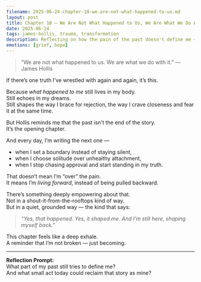 ```yaml
---
filename: 2025-06-24-chapter-10-we-are-not-what-happened-to-us.md
layout: post
title: Chapter 10 — We Are Not What Happened to Us, We Are What We Do With It
date: 2025-06-24
tags: james-hollis, trauma, transformation
description: Reflecting on how the pain of the past doesn't define me — and how the real power lies in what I choose to do with it, inspired by James Hollis’ Chapter 10.
emotions: [grief, hope]
---
```


> “We are not what happened to us. We are what we do with it.” — James Hollis

If there’s one truth I’ve wrestled with again and again, it’s this.

Because *what happened to me* still lives in my body.  
Still echoes in my dreams.  
Still shapes the way I brace for rejection, the way I crave closeness and fear it at the same time.

But Hollis reminds me that the past isn’t the end of the story.  
It’s the opening chapter.

And every day, I’m writing the next one —  
- when I set a boundary instead of staying silent,  
- when I choose solitude over unhealthy attachment,  
- when I stop chasing approval and start standing in my truth.

That doesn’t mean I’m “over” the pain.  
It means I’m *living forward*, instead of being pulled backward.

There’s something deeply empowering about that.  
Not in a shout-it-from-the-rooftops kind of way.  
But in a quiet, grounded way — the kind that says:

> *“Yes, that happened. Yes, it shaped me. And I’m still here, shaping myself back.”*

This chapter feels like a deep exhale.  
A reminder that I’m not broken — just becoming.

---

**Reflection Prompt:**  
What part of my past still tries to define me?  
And what small act today could reclaim that story as mine?
